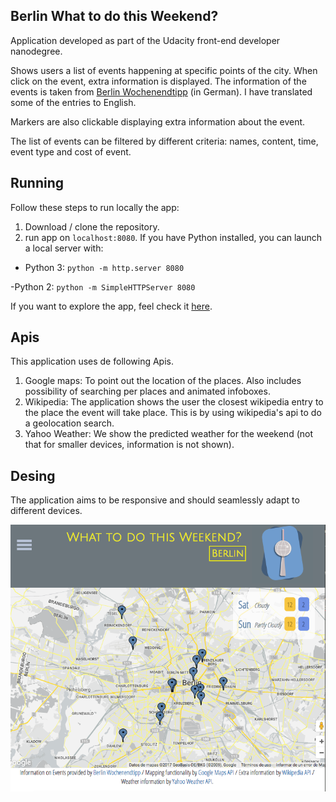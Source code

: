 
## Berlin What to do this Weekend?

Application developed as part of the Udacity front-end developer nanodegree.

Shows users a list of events happening at specific points of the city. When click on the event, extra information is displayed.
The information of the events is taken from [Berlin Wochenendtipp](https://www.berlin.de/wochenend-tipps/) (in German). I have translated some of the entries to English.

Markers are also clickable displaying extra information about the event.

The list of events can be filtered by different criteria: names, content, time, event type and cost of event.

## Running

Follow these steps to run locally the app:
1. Download / clone the repository.
2.  run app on `localhost:8080`. If you have Python installed, you can launch a local server with:

- Python 3:
`python -m http.server 8080`

-Python 2:
`python -m SimpleHTTPServer 8080`

If you want to explore the app, feel check it [here](http://htmlpreview.github.io/?https://github.com/jlcoto/front_end/blob/master/projects/google_maps_api/index.html).

## Apis

This application uses de following Apis.
1. Google maps: To point out the location of the places. Also includes possibility of searching per places and animated infoboxes.
2. Wikipedia: The application shows the user the closest wikipedia entry to the place the event will take place. This is by using wikipedia's api to do a geolocation search.
3. Yahoo Weather: We show the predicted weather for the weekend (not that for smaller devices, information is not shown).

## Desing
The application aims to be responsive and should seamlessly adapt to different devices.

![Image of Berlin Weekend application](https://github.com/jlcoto/front_end/blob/master/projects/google_maps_api/img/general_look.png)

